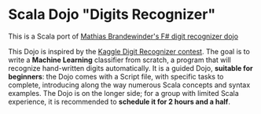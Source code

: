 Scala Dojo "Digits Recognizer"
==============================

This is a Scala port of [Mathias Brandewinder's F# digit recognizer dojo](https://github.com/c4fsharp/Dojo-Digits-Recognizer)

This Dojo is inspired by the [Kaggle Digit Recognizer contest](http://www.kaggle.com/c/digit-recognizer).
The goal is to write a **Machine Learning** classifier from scratch, a program that will recognize hand-written digits automatically.
It is a guided Dojo, **suitable for beginners**: the Dojo comes with a Script file, with specific tasks to complete, introducing along the way numerous Scala concepts and syntax examples.
The Dojo is on the longer side; for a group with limited Scala experience, it is recommended to **schedule it for 2 hours and a half**.
